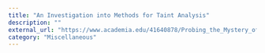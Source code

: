 ```yaml
---
title: "An Investigation into Methods for Taint Analysis"
description: ""
external_url: "https://www.academia.edu/41640878/Probing_the_Mystery_of_Cryptocurrency_Theft_An_Investigation_into_Methods_for_Taint_Analysis"
category: "Miscellaneous"
---
```

